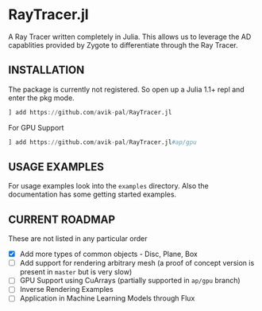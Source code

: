 # RayTracer.jl

A Ray Tracer written completely in Julia. This allows us to leverage the AD capablities provided
by Zygote to differentiate through the Ray Tracer.

## INSTALLATION

The package is currently not registered. So open up a Julia 1.1+ repl and enter the pkg mode.

```julia
] add https://github.com/avik-pal/RayTracer.jl
```

For GPU Support

```julia
] add https://github.com/avik-pal/RayTracer.jl#ap/gpu
```

## USAGE EXAMPLES

For usage examples look into the `examples` directory. Also the documentation has some getting
started examples.

## CURRENT ROADMAP

These are not listed in any particular order

- [X] Add more types of common objects - Disc, Plane, Box
- [ ] Add support for rendering arbitrary mesh (a proof of concept version is present in `master`
  but is very slow)
- [ ] GPU Support using CuArrays (partially supported in `ap/gpu` branch)
- [ ] Inverse Rendering Examples
- [ ] Application in Machine Learning Models through Flux
